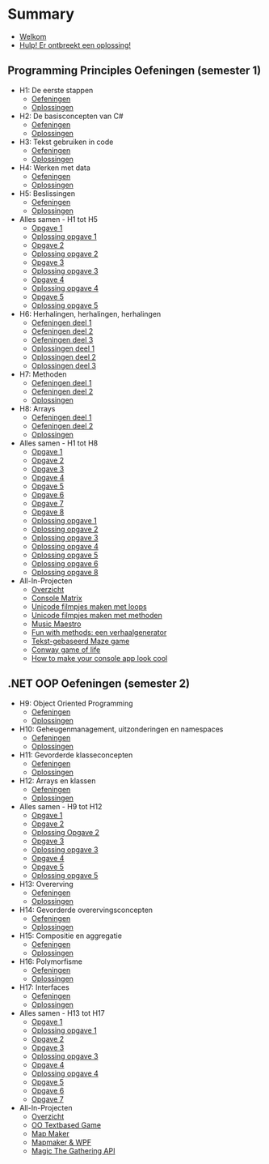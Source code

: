 # Summary

* [Welkom](README.md)
* [Hulp! Er ontbreekt een oplossing!](hulp.md)

## Programming Principles Oefeningen (semester 1)

* H1: De eerste stappen
  * [Oefeningen](0_intro/A_Practica.md)
  * [Oplossingen](0_intro/opl_apractica.md)
* H2: De basisconcepten van C#
  * [Oefeningen](1_csharpbasics/A_practica.md)
  * [Oplossingen](1_csharpbasics/opl_apractica.md)
* H3: Tekst gebruiken in code
  * [Oefeningen](2_tekst/a_practica.md)
  * [Oplossingen](2_tekst/a_oplpractica.md)
* H4: Werken met data
  * [Oefeningen](3_data/A_Practica.md)
  * [Oplossingen](3_data/a_oplpractica.md)
* H5: Beslissingen
  * [Oefeningen](4_beslissingen/a_practica.md)
  * [Oplossingen](4_beslissingen/a_oplpractica.md)
* Alles samen - H1 tot H5
  * [Opgave 1](EindeTests/Mod1/Opgave.md)
  * [Oplossing opgave 1](EindeTests/Mod1/Oplossing.md)
  * [Opgave 2](EindeTests/Mod1/Opgave_1920.md)
  * [Oplossing opgave 2](EindeTests/Mod1/Oplossing_1920.md)
  * [Opgave 3](EindeTests/Mod1/Opgave_1819.md)
  * [Oplossing opgave 3](EindeTests/Mod1/Oplossing_1819.md)
  * [Opgave 4](EindeTests/Mod1/Opgave_1920sim.md)
  * [Oplossing opgave 4](EindeTests/Mod1/Oplossing_1920sim.md)
  * [Opgave 5](EindeTests/Mod1/Opgave_2021.md)
  * [Oplossing opgave 5](EindeTests/Mod1/Oplossing2021.md)
* H6: Herhalingen, herhalingen, herhalingen
  * [Oefeningen deel 1](5_herhalingen/A_practica.md)
  * [Oefeningen deel 2](5_herhalingen/c_practica.md)
  * [Oefeningen deel 3](5_herhalingen/b_practica.md)
  * [Oplossingen deel 1](5_herhalingen/opl_a_practica.md)
  * [Oplossingen deel 2](5_herhalingen/opl_b_practica.md)
  * [Oplossingen deel 3](5_herhalingen/opl_c_practica.md)
* H7: Methoden
  * [Oefeningen deel 1](6_methoden/b_practica.md)
  * [Oefeningen deel 2](6_methoden/c_practica.md)
  * [Oplossingen](6_methoden/opl_b_practica.md)
* H8: Arrays
  * [Oefeningen deel 1](7_arrays/A_practica.md)
  * [Oefeningen deel 2](7_arrays/B_practica.md)
  * [Oplossingen](7_arrays/opl_a_practica.md)
* Alles samen - H1 tot H8
  * [Opgave 1](EindeTests/Mod2/Opgave_2122.md)
  * [Opgave 2](EindeTests/Mod2/Opgave_1819.md)
  * [Opgave 3](EindeTests/Mod2/Opgave_1819_2ezit.md)
  * [Opgave 4](EindeTests/Mod2/Opgave_1920.md)
  * [Opgave 5](EindeTests/Mod2/Opgave_1920b.md)
  * [Opgave 6](EindeTests/Mod2/Opgave_2021.md)
  * [Opgave 7](EindeTests/Mod2/Opgave_2122b.md)
  * [Opgave 8](EindeTests/Mod2/Opgave_2122c.md)
  * [Oplossing opgave 1](EindeTests/Mod2/Oplossing_2122.md)
  * [Oplossing opgave 2](EindeTests/Mod2/Oplossing_1819.md)
  * [Oplossing opgave 3](EindeTests/Mod2/Oplossing_1819b.md)
  * [Oplossing opgave 4](EindeTests/Mod2/Oplossing_1920.md)
  * [Oplossing opgave 5](EindeTests/Mod2/Oplossing_1920b.md)
  * [Oplossing opgave 6](EindeTests/Mod2/Oplossing_2021.md)
  * [Oplossing opgave 8](EindeTests/Mod2/Oplossing_2122c.md)
* All-In-Projecten
  * [Overzicht](A_DEEL1_AllInOne/0_Deel1_IntroductieAllInOne.md)
  * [Console Matrix](A_DEEL1_AllInOne/1_ConsoleMatrix.md)
  * [Unicode filmpjes maken met loops](A_DEEL1_AllInOne/3_AsciiMovieWithLoops.md)
  * [Unicode filmpjes maken met methoden](A_DEEL1_AllInOne/2_AsciiMoviesWithMethods.md)
  * [Music Maestro](EindeTests/Mod2/Opgave.md)
  * [Fun with methods: een verhaalgenerator](A_DEEL1_AllInOne/3_verhaalgenerator.md)
  * [Tekst-gebaseerd Maze game](A_DEEL1_AllInOne/4_MazeGame.md)
  * [Conway game of life](A_DEEL1_AllInOne/5_conway.md)
  * [How to make your console app look cool](A_DEEL1_AllInOne/coolconsole.md)

## .NET OOP Oefeningen (semester 2)

* H9: Object Oriented Programming
  * [Oefeningen](8_klassen/A_practica.md)
  * [Oplossingen](8_klassen/opl_apractica.md)
* H10: Geheugenmanagement, uitzonderingen en namespaces
  * [Oefeningen](9_meminoop/A_poke1.md)
  * [Oplossingen](9_meminoop/opl_poke2.md)
* H11: Gevorderde klasseconcepten
  * [Oefeningen](10_advancedklassen/A_practica3.md)
  * [Oplossingen](10_advancedklassen/opl_practica3.md)
* H12: Arrays en klassen
  * [Oefeningen](11_arraysvanklassen/A_practicaMem.md)
  * [Oplossingen](11_arraysvanklassen/opl_practica3.md)
* Alles samen - H9 tot H12
  * [Opgave 1](EindeTests/Mod3/Opgave.md)
  * [Opgave 2](EindeTests/Mod3/Opgave2.md)
  * [Oplossing Opgave 2 ](EindeTests/Mod3/Opgave2Opl.md)
  * [Opgave 3](EindeTests/Mod3/Opgave_1819.md)
  * [Oplossing opgave 3](EindeTests/Mod3/Oplossing_1819.md)
  * [Opgave 4](EindeTests/Mod3/Opgave_1920.md)
  * [Opgave 5](EindeTests/Mod3/Opgave_2021.md)
  * [Oplossing opgave 5](EindeTests/Mod3/Oplossing_2021.md)
* H13: Overerving
  * [Oefeningen](12_overerving/A_PracticaSimpel.md)
  * [Oplossingen](12_overerving/opl_practica3.md)
* H14: Gevorderde overervingsconcepten
  * [Oefeningen](13_advancedovererving/A_Practica.md)
  * [Oplossingen](13_advancedovererving/opl_practica4.md)
* H15: Compositie en aggregatie
  * [Oefeningen](14_compositie/A_PracticaComp.md)
  * [Oplossingen](14_compositie/opl_practica.md)
* H16: Polymorfisme
  * [Oefeningen](15_polymorfisme/A_Practica.md)
  * [Oplossingen](15_polymorfisme/opl_practica.md)
* H17: Interfaces
  * [Oefeningen](16_interfaces/A_practica.md)
  * [Oplossingen](16_interfaces/opl_practica.md)
* Alles samen - H13 tot H17
  * [Opgave 1](EindeTests/Mod4/Opgave.md)
  * [Oplossing opgave 1](EindeTests/Mod4/Oplossing.md)
  * [Opgave 2](EindeTests/Mod4/Opgave_1819_2ezit.md)
  * [Opgave 3](EindeTests/Mod4/Opgave_1920.md)
  * [Oplossing opgave 3](EindeTests/Mod4/Ooplpgave_1920.md)
  * [Opgave 4](EindeTests/Mod4/Opgave_2021.md)
  * [Oplossing opgave 4](EindeTests/Mod4/Ooplpgave_2021.md)
  * [Opgave 5](EindeTests/Mod4/Opgave_2021b.md)
  * [Opgave 6](EindeTests/Mod4/Opgave_2122.md)
  * [Opgave 7](EindeTests/Mod4/Opgave_2122b.md)
* All-In-Projecten
  * [Overzicht](A_DEEL2_AllInOne/0_Deel2_IntroductieAllInOne.md)
  * [OO Textbased Game](A_DEEL2_AllInOne/2_OOTextGame.md)
  * [Map Maker](A_DEEL2_AllInOne/1_MapMapker.md)
  * [Mapmaker & WPF](A_DEEL2_AllInOne/1_MapMapkerWPF.md)
  * [Magic The Gathering API](A_DEEL2_AllInOne/mtgapi.md)  
<!---* Oplossingen Corona Files
  * [Oplossing Corona Missie 1](corona/opl_h12corona.md)
  * [Oplossing Corona Missie 2](corona/opl_h13corona.md)
  * [Oplossing Corona Missie 3](corona/opl_h14corona.md) 
  *   * [War Simulator](A_DEEL2_AllInOne/3_WarGame.md)
  * --->

